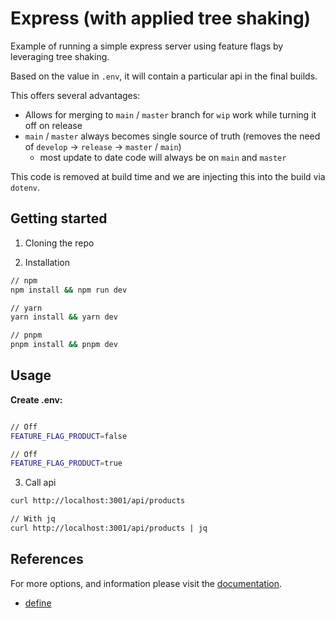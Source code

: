 # Express (with applied tree shaking)

Example of running a simple express server using feature flags by leveraging tree shaking.

Based on the value in `.env`, it will contain a particular api in the final builds.

This offers several advantages:

- Allows for merging to `main` / `master` branch for `wip` work while turning it off on release  
- `main` / `master` always becomes single source of truth (removes the need of `develop` -> `release` -> `master` / `main`)   
  - most update to date code will always be on `main` and `master`  


This code is removed at build time and we are injecting this into the build via `dotenv`.

## Getting started

1. Cloning the repo

2. Installation

```sh
// npm
npm install && npm run dev

// yarn 
yarn install && yarn dev

// pnpm 
pnpm install && pnpm dev
```

## Usage


**Create .env:**
```sh

// Off
FEATURE_FLAG_PRODUCT=false

// Off
FEATURE_FLAG_PRODUCT=true
```

3. Call api

```sh
curl http://localhost:3001/api/products

// With jq
curl http://localhost:3001/api/products | jq
```

## References

For more options, and information please visit the [documentation](https://esbuild.github.io/api/#build-api).

- [define](https://esbuild.github.io/api/#define)
